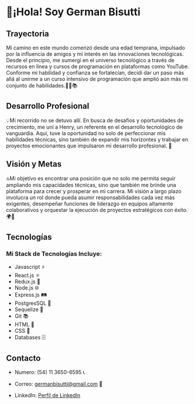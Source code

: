 # 👋¡Hola! Soy German Bisutti

## Trayectoria

Mi camino en este mundo comenzó desde una edad temprana, impulsado por la influencia de amigos y mi interés en las innovaciones tecnológicas. Desde el principio, me sumergí en el universo tecnológico a través de recursos en línea y cursos de programación en plataformas como YouTube. Conforme mi habilidad y confianza se fortalecían, decidí dar un paso más allá al unirme a un curso intensivo de programación que amplió aún más mi conjunto de habilidades.👨‍💻📚

## Desarrollo Profesional

💡Mi recorrido no se detuvo allí. En busca de desafíos y oportunidades de crecimiento, me uní a Henry, un referente en el desarrollo tecnológico de vanguardia. Aquí, tuve la oportunidad no solo de perfeccionar mis habilidades técnicas, sino también de expandir mis horizontes y trabajar en proyectos emocionantes que impulsaron mi desarrollo profesional. 🚀

## Visión y Metas

🔝Mi objetivo es encontrar una posición que no solo me permita seguir ampliando mis capacidades técnicas, sino que también me brinde una plataforma para crecer y prosperar en mi carrera. Mi visión a largo plazo involucra un rol donde pueda asumir responsabilidades cada vez más exigentes, desempeñar funciones de liderazgo en equipos altamente colaborativos y orquestar la ejecución de proyectos estratégicos con éxito.🌍🤝

## Tecnologías
### Mi Stack de Tecnologías Incluye:

- Javascript ⚡
- React.js ⚛️
- Redux.js 🔄
- Node.js 🌐
- Express.js 🛤️
- PostgresSQL 🐘
- Sequelize 🧲
- Git 📚
- HTML 📝
- CSS 🎨
- Databases 🗄️
  
## Contacto

- Numero: (54) 11 3650-6595 📞

- Correo: germanbisutti@gmail.com 📧

- LinkedIn: [Perfil de LinkedIn](https://www.linkedin.com/in/german-bisutti/)

